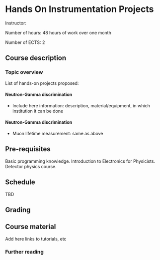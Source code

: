 # Hands On Instrumentation Projects

Instructor:

Number of hours: 48 hours of work over one month

Number of ECTS: 2

## Course description

### Topic overview

List of hands-on projects proposed:

#### Neutron-Gamma discrimination

* Include here information: description, material/equipment, in which institution it can be done

#### Neutron-Gamma discrimination

* Muon lifetime measurement: same as above

## Pre-requisites

Basic programming knowledge. 
Introduction to Electronics for Physicists.
Detector physics course.
 
## Schedule
TBD

## Grading

## Course material

Add here links to tutorials, etc

### Further reading

